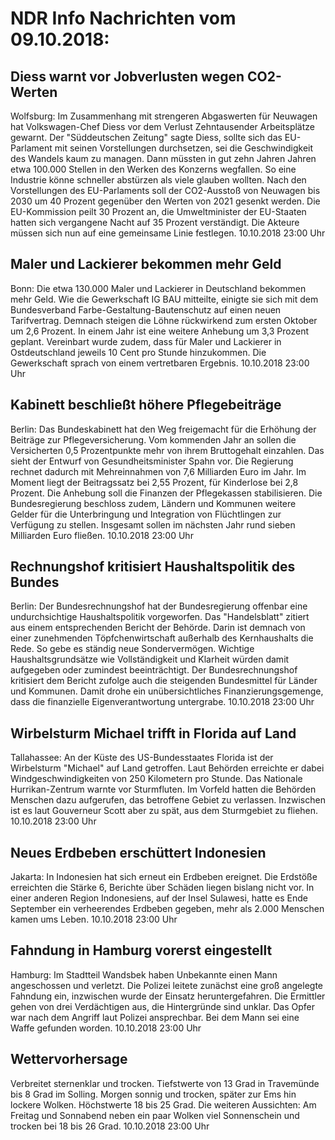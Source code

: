 # NDR Info Nachrichten vom 09.10.2018:


## Diess warnt vor Jobverlusten wegen CO2-Werten
Wolfsburg: Im Zusammenhang mit strengeren Abgaswerten für Neuwagen hat Volkswagen-Chef Diess vor dem Verlust Zehntausender Arbeitsplätze gewarnt. Der "Süddeutschen Zeitung" sagte Diess, sollte sich das EU-Parlament mit seinen Vorstellungen durchsetzen, sei die Geschwindigkeit des Wandels kaum zu managen. Dann müssten in gut zehn Jahren Jahren etwa 100.000 Stellen in den Werken des Konzerns wegfallen. So eine Industrie könne schneller abstürzen als viele glauben wollten. Nach den Vorstellungen des EU-Parlaments soll der CO2-Ausstoß von Neuwagen bis 2030 um 40 Prozent gegenüber den Werten von 2021 gesenkt werden. Die EU-Kommission peilt 30 Prozent an, die Umweltminister der EU-Staaten hatten sich vergangene Nacht auf 35 Prozent verständigt. Die Akteure müssen sich nun auf eine gemeinsame Linie festlegen. 10.10.2018 23:00 Uhr 

## Maler und Lackierer bekommen mehr Geld
Bonn:	Die etwa 130.000 Maler und Lackierer in Deutschland bekommen mehr Geld. Wie die Gewerkschaft IG BAU mitteilte, einigte sie sich mit dem Bundesverband Farbe-Gestaltung-Bautenschutz auf einen neuen Tarifvertrag. Demnach steigen die Löhne rückwirkend zum ersten Oktober um 2,6 Prozent. In einem Jahr ist eine weitere Anhebung um 3,3 Prozent geplant. Vereinbart wurde zudem, dass für Maler und Lackierer in Ostdeutschland jeweils 10 Cent pro Stunde hinzukommen. Die Gewerkschaft sprach von einem vertretbaren Ergebnis. 10.10.2018 23:00 Uhr 

## Kabinett beschließt höhere Pflegebeiträge
Berlin: Das Bundeskabinett hat den Weg freigemacht für die Erhöhung der Beiträge zur Pflegeversicherung. Vom kommenden Jahr an sollen die Versicherten 0,5 Prozentpunkte mehr von ihrem Bruttogehalt einzahlen. Das sieht der Entwurf von Gesundheitsminister Spahn vor. Die Regierung rechnet dadurch mit Mehreinnahmen von 7,6 Milliarden Euro im Jahr. Im Moment liegt der Beitragssatz bei 2,55 Prozent, für Kinderlose bei 2,8 Prozent. Die Anhebung soll die Finanzen der Pflegekassen stabilisieren. Die Bundesregierung beschloss zudem, Ländern und Kommunen weitere Gelder für die Unterbringung und Integration von Flüchtlingen zur Verfügung zu stellen. Insgesamt sollen im nächsten Jahr rund sieben Milliarden Euro fließen. 10.10.2018 23:00 Uhr 

## Rechnungshof kritisiert Haushaltspolitik des Bundes
Berlin: Der Bundesrechnungshof hat der Bundesregierung offenbar eine undurchsichtige Haushaltspolitik vorgeworfen. Das "Handelsblatt" zitiert aus einem entsprechenden Bericht der Behörde. Darin ist demnach von einer zunehmenden Töpfchenwirtschaft außerhalb des Kernhaushalts die Rede. So gebe es ständig neue Sondervermögen. Wichtige Haushaltsgrundsätze wie Vollständigkeit und Klarheit würden damit aufgegeben oder zumindest beeinträchtigt. Der Bundesrechnungshof kritisiert dem Bericht zufolge auch die steigenden Bundesmittel für Länder und Kommunen. Damit drohe ein unübersichtliches Finanzierungsgemenge, dass die finanzielle Eigenverantwortung untergrabe. 10.10.2018 23:00 Uhr 

## Wirbelsturm Michael trifft in Florida auf Land
Tallahassee: An der Küste des US-Bundesstaates Florida ist der Wirbelsturm "Michael" auf Land getroffen. Laut Behörden erreichte er dabei Windgeschwindigkeiten von 250 Kilometern pro Stunde. Das Nationale Hurrikan-Zentrum warnte vor Sturmfluten. Im Vorfeld hatten die Behörden Menschen dazu aufgerufen, das betroffene Gebiet zu verlassen. Inzwischen ist es laut Gouverneur Scott aber zu spät, aus dem Sturmgebiet zu fliehen. 10.10.2018 23:00 Uhr 

## Neues Erdbeben erschüttert Indonesien
Jakarta: In Indonesien hat sich erneut ein Erdbeben ereignet. Die Erdstöße erreichten die Stärke 6, Berichte über Schäden liegen bislang nicht vor. In einer anderen Region Indonesiens, auf der Insel Sulawesi, hatte es Ende September ein verheerendes Erdbeben gegeben, mehr als 2.000 Menschen kamen ums Leben. 10.10.2018 23:00 Uhr 

## Fahndung in Hamburg vorerst eingestellt
Hamburg:	Im Stadtteil Wandsbek haben Unbekannte einen Mann angeschossen und verletzt. Die Polizei leitete zunächst eine groß angelegte Fahndung ein, inzwischen wurde der Einsatz heruntergefahren. Die Ermittler gehen von drei Verdächtigen aus, die Hintergründe sind unklar. Das Opfer war nach dem Angriff laut Polizei ansprechbar. Bei dem Mann sei eine Waffe gefunden worden. 10.10.2018 23:00 Uhr 

## Wettervorhersage
Verbreitet sternenklar und trocken. Tiefstwerte von 13 Grad in Travemünde bis 8 Grad im Solling. Morgen sonnig und trocken, später zur Ems hin lockere Wolken. Höchstwerte 18 bis 25 Grad. Die weiteren Aussichten: Am Freitag und Sonnabend neben ein paar Wolken viel Sonnenschein und trocken bei 18 bis 26 Grad. 10.10.2018 23:00 Uhr 
